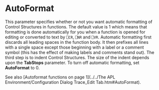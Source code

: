 # AutoFormat

This parameter specifies whether or not you want automatic formatting of Control Structures in functions. The default value is 1 which means that formatting is done automatically for you when a function is opened for editing or converted to text by `⎕CR`,  `⎕NR` and `⎕VR`. Automatic formatting first discards all leading spaces in the function body. It then prefixes all lines with a single space except those beginning with a label or a comment symbol (this has the effect of making labels and comments stand out). The third step is to indent Control Structures. The size of the indent depends upon the **TabStops** parameter. To turn off automatic formatting, set **AutoFormat** to 0.

See also [Autoformat functions on page 1](../../The APL Environment/Configuration Dialog Trace_Edit Tab.htm#AutoFormat).
